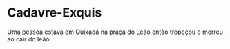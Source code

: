 # Cadavre-Exquis
Uma pessoa estava em Quixadá na praça do Leão então tropeçou e morreu ao cair do leão.
